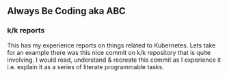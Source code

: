 ## Always Be Coding aka ABC

### k/k reports
This has my experience reports on things related to Kubernetes. Lets take for an example there
was this nice commit on k/k repository that is quite involving. I would read, understand &
recreate this commit as I experience it i.e. explain it as a series of literate programmable
tasks.